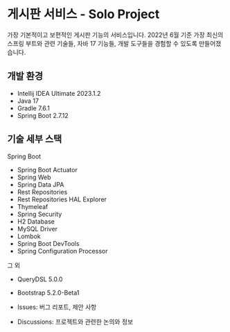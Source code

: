# 게시판 서비스 - Solo Project

가장 기본적이고 보편적인 게시판 기능의 서비스입니다. 2022년 6월 기준 가장 최신의 스프링 부트와 관련 기술들, 자바 17 기능들, 개발 도구들을 경험할 수 있도록 만들어졌습니다.

## 개발 환경

* Intellij IDEA Ultimate 2023.1.2
* Java 17
* Gradle 7.6.1
* Spring Boot 2.7.12

## 기술 세부 스택

Spring Boot

* Spring Boot Actuator
* Spring Web
* Spring Data JPA
* Rest Repositories
* Rest Repositories HAL Explorer
* Thymeleaf
* Spring Security
* H2 Database
* MySQL Driver
* Lombok
* Spring Boot DevTools
* Spring Configuration Processor

그 외

* QueryDSL 5.0.0
* Bootstrap 5.2.0-Beta1

* Issues: 버그 리포트, 제안 사항
* Discussions: 프로젝트와 관련한 논의와 정보
